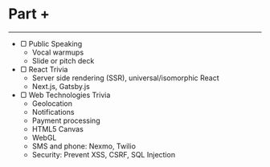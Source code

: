 # Part +

---

* ▢ Public Speaking
  * Vocal warmups
  * Slide or pitch deck
* ▢ React Trivia
  * Server side rendering (SSR), universal/isomorphic React
  * Next.js, Gatsby.js
* ▢ Web Technologies Trivia
  * Geolocation
  * Notifications
  * Payment processing
  * HTML5 Canvas
  * WebGL
  * SMS and phone: Nexmo, Twilio
  * Security: Prevent XSS, CSRF, SQL Injection
